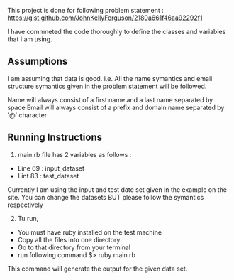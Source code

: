 This project is done for following problem statement : 
https://gist.github.com/JohnKellyFerguson/2180a661f46aa92292f1


I have commneted the code thoroughly to define the classes and variables that I am using.

Assumptions
---------------------
I am assuming that data is good. i.e. All the name symantics and email structure symantics given in the problem statement will be followed. 

Name will always consist of a first name and a last name separated by space
Email will always consist of a prefix and domain name separated by '@' character

Running Instructions
---------------------

1.  main.rb file has 2 variables as follows : 
  - Line 69 : input_dataset
  - Lint 83 : test_dataset

  Currently I am using the input and test date set given in the example on the site. You can change the datasets BUT please follow the symantics respectively

2. Tu run,
  - You must have ruby installed on the test machine
  - Copy all the files into one directory
  - Go to that directory from your terminal
  - run following command 
    $> ruby main.rb

  This command will generate the output for the given data set.


